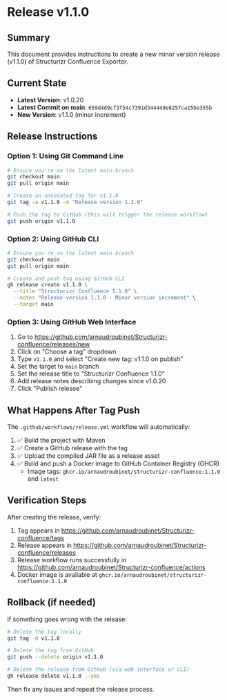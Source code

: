 # Release v1.1.0

## Summary
This document provides instructions to create a new minor version release (v1.1.0) of Structurizr Confluence Exporter.

## Current State
- **Latest Version**: v1.0.20
- **Latest Commit on main**: `659d4d9cf3f54c7391d344449e8257ca15be355b`
- **New Version**: v1.1.0 (minor increment)

## Release Instructions

### Option 1: Using Git Command Line

```bash
# Ensure you're on the latest main branch
git checkout main
git pull origin main

# Create an annotated tag for v1.1.0
git tag -a v1.1.0 -m "Release version 1.1.0"

# Push the tag to GitHub (this will trigger the release workflow)
git push origin v1.1.0
```

### Option 2: Using GitHub CLI

```bash
# Ensure you're on the latest main branch
git checkout main
git pull origin main

# Create and push tag using GitHub CLI
gh release create v1.1.0 \
  --title "Structurizr Confluence 1.1.0" \
  --notes "Release version 1.1.0 - Minor version increment" \
  --target main
```

### Option 3: Using GitHub Web Interface

1. Go to https://github.com/arnaudroubinet/Structurizr-confluence/releases/new
2. Click on "Choose a tag" dropdown
3. Type `v1.1.0` and select "Create new tag: v1.1.0 on publish"
4. Set the target to `main` branch
5. Set the release title to "Structurizr Confluence 1.1.0"
6. Add release notes describing changes since v1.0.20
7. Click "Publish release"

## What Happens After Tag Push

The `.github/workflows/release.yml` workflow will automatically:

1. ✅ Build the project with Maven
2. ✅ Create a GitHub release with the tag
3. ✅ Upload the compiled JAR file as a release asset
4. ✅ Build and push a Docker image to GitHub Container Registry (GHCR)
   - Image tags: `ghcr.io/arnaudroubinet/structurizr-confluence:1.1.0` and `latest`

## Verification Steps

After creating the release, verify:

1. Tag appears in https://github.com/arnaudroubinet/Structurizr-confluence/tags
2. Release appears in https://github.com/arnaudroubinet/Structurizr-confluence/releases
3. Release workflow runs successfully in https://github.com/arnaudroubinet/Structurizr-confluence/actions
4. Docker image is available at `ghcr.io/arnaudroubinet/structurizr-confluence:1.1.0`

## Rollback (if needed)

If something goes wrong with the release:

```bash
# Delete the tag locally
git tag -d v1.1.0

# Delete the tag from GitHub
git push --delete origin v1.1.0

# Delete the release from GitHub (via web interface or CLI)
gh release delete v1.1.0 --yes
```

Then fix any issues and repeat the release process.
